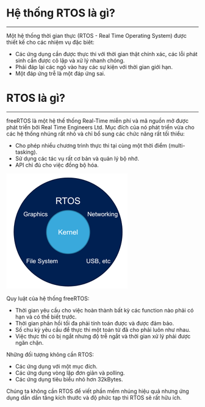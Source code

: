 # Hệ thống RTOS là gì?
_______________________________
Một hệ thống thời gian thực (RTOS - Real Time Operating System) được thiết kế cho các nhiệm vụ đặc biêt:
  * Các ứng dụng cần được thực thi với thời gian thật chính xác, các lỗi phát sinh cần được cô lập và xử lý nhanh chóng.
  * Phải đáp lại các ngõ vào hay các sự kiện với thời gian giới hạn.
  * Một đáp ứng trễ là một đáp ứng sai.

# RTOS là gì?
________________________________
freeRTOS là một hệ thế thống Real-Time miễn phí và mã nguồn mở được phát triển bởi Real Time Engineers Ltd. Mục đích của nó phát triển vừa cho các hệ thống nhúng rất nhỏ và chỉ bổ sung các chức năng rất tối thiểu:
  * Cho phép nhiều chương trình thực thi tại cùng một thời điểm (multi-tasking).
  * Sử dụng các tác vụ rất cơ bản và quản lý bộ nhớ.
  * API chỉ đủ cho việc đồng bộ hóa.


![](RTOS.png)

Quy luật của hệ thống freeRTOS:
* Thời gian yêu cầu cho việc hoàn thành bất kỳ các function nào phải có hạn và có thể biết trước.
* Thời gian phản hồi tối đa phải tính toán được và được đảm bảo.
* Số chu kỳ yêu cầu để thực thi một toán tử đã cho phải luôn như nhau.
* Việc thực thi có bị ngắt nhưng độ trễ ngắt và thời gian xử lý phải được ngăn chặn.

Những đối tượng không cần RTOS:
* Các ứng dụng với một mục đích.
* Các ứng dụng vòng lặp đơn giản và polling.
* Các ứng dụng tiêu biểu nhỏ hơn 32kBytes.

Chúng ta không cần RTOS để viết phần mềm nhúng hiệu quả nhưng ứng dụng dần dần tăng kích thước và độ phức tạp thì RTOS sẽ rất hữu ích.





